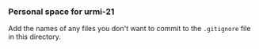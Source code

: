 ### Personal space for urmi-21

Add the names of any files you don't want to commit to the ```.gitignore``` file in this directory.

